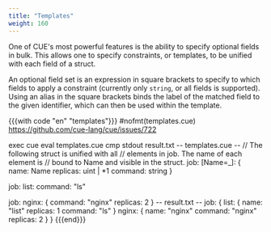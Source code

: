 ```yaml
---
title: "Templates"
weight: 160
---
```


One of CUE's most powerful features is the ability
to specify optional fields in bulk.
This allows one to specify constraints,
or templates,
to be unified with each field of a struct.

An optional field set is an expression in square brackets
to specify to which fields to apply a constraint
(currently only `string`, or all fields is supported).
Using an alias in the square brackets binds the
label of the matched field to the given identifier,
which can then be used within the template.


{{{with code "en" "templates"}}}
#nofmt(templates.cue) https://github.com/cue-lang/cue/issues/722

exec cue eval templates.cue
cmp stdout result.txt
-- templates.cue --
// The following struct is unified with all
// elements in job. The name of each element is
// bound to Name and visible in the struct.
job: [Name=_]: {
    name:     Name
    replicas: uint | *1
    command:  string
}

job: list: command: "ls"

job: nginx: {
    command:  "nginx"
    replicas: 2
}
-- result.txt --
job: {
    list: {
        name:     "list"
        replicas: 1
        command:  "ls"
    }
    nginx: {
        name:     "nginx"
        command:  "nginx"
        replicas: 2
    }
}
{{{end}}}
